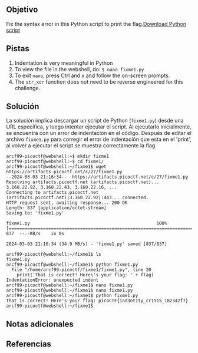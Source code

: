 ## Objetivo
Fix the syntax error in this Python script to print the flag.[Download Python script](https://artifacts.picoctf.net/c/27/fixme1.py)
## Pistas
1. Indentation is very meaningful in Python
2. To view the file in the webshell, do: `$ nano fixme1.py`
3. To exit `nano`, press Ctrl and x and follow the on-screen prompts.
4. The `str_xor` function does not need to be reverse engineered for this challenge.

## Solución
La solución implica descargar un script de Python (`fixme1.py`) desde una URL específica, y luego intentar ejecutar el script. Al ejecutarlo inicialmente, se encuentra con un error de indentación en el código. Después de editar el archivo `fixme1.py` para corregir el error de indentación que esta en el 'print', al volver a ejecutar el script se muestra correctamente la flag


```
arcf99-picoctf@webshell:~$ mkdir fixme1
arcf99-picoctf@webshell:~$ cd fixme1/
arcf99-picoctf@webshell:~/fixme1$ wget https://artifacts.picoctf.net/c/27/fixme1.py
--2024-03-03 21:16:34--  https://artifacts.picoctf.net/c/27/fixme1.py
Resolving artifacts.picoctf.net (artifacts.picoctf.net)... 3.160.22.92, 3.160.22.43, 3.160.22.16, ...
Connecting to artifacts.picoctf.net (artifacts.picoctf.net)|3.160.22.92|:443... connected.
HTTP request sent, awaiting response... 200 OK
Length: 837 [application/octet-stream]
Saving to: 'fixme1.py'

fixme1.py                                                100%[=================================================================================================================================>]     837  --.-KB/s    in 0s      

2024-03-03 21:16:34 (34.9 MB/s) - 'fixme1.py' saved [837/837]

arcf99-picoctf@webshell:~/fixme1$ ls
fixme1.py
arcf99-picoctf@webshell:~/fixme1$ python fixme1.py 
  File "/home/arcf99-picoctf/fixme1/fixme1.py", line 20
    print('That is correct! Here\'s your flag: ' + flag)
IndentationError: unexpected indent
arcf99-picoctf@webshell:~/fixme1$ nano fixme1.py 
arcf99-picoctf@webshell:~/fixme1$ nano fixme1.py 
arcf99-picoctf@webshell:~/fixme1$ python fixme1.py 
That is correct! Here's your flag: picoCTF{1nd3nt1ty_cr1515_182342f7}
arcf99-picoctf@webshell:~/fixme1$ 
```

## Notas adicionales

## Referencias